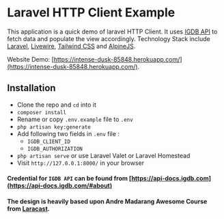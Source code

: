 # Laravel HTTP Client Example

This application is a quick demo of laravel HTTP Client. It uses [IGDB API](https://www.igdb.com/discover) to fetch data and populate the view accordingly. Technology Stack include [Laravel](https://www.laravel.com), [Livewire](https://laravel-livewire.com/), [Tailwind CSS](https://tailwindcss.com/) and  [AlpineJS](https://alpinejs.dev/).


Website Demo: [https://intense-dusk-85848.herokuapp.com/](https://intense-dusk-85848.herokuapp.com/).

## Installation

- Clone the repo and `cd` into it
- `composer install`
- Rename or copy `.env.example` file to `.env`
- `php artisan key:generate`
- Add following two fields in `.env` file :
  + `IGDB_CLIENT_ID`
  + `IGDB_AUTHORIZATION` 
- `php artisan serve` or use Laravel Valet or Laravel Homestead
- Visit `http://127.0.0.1:8000/` in your browser


#### Credential for `IGDB API` can be found from [https://api-docs.igdb.com](https://api-docs.igdb.com/#about)
#### The design is heavily based upon Andre Madarang Awesome Course from [Laracast](https://laracasts.com/series/build-a-video-game-aggregator).



